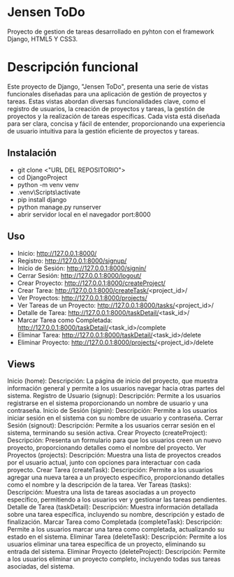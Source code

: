 # Jensen ToDo
 Proyecto de gestion de tareas desarrollado en pyhton con el framework Django, HTML5 Y CSS3.

# Descripción funcional
 Este proyecto de Django, "Jensen ToDo", presenta una serie de vistas funcionales diseñadas para una aplicación de gestión de proyectos y tareas. Estas vistas abordan diversas funcionalidades clave, como el registro de usuarios, la creación de proyectos y tareas, la gestión de proyectos y la realización de tareas específicas. Cada vista está diseñada para ser clara, concisa y fácil de entender, proporcionando una experiencia de usuario intuitiva para la gestión eficiente de proyectos y tareas.

 ## Instalación 
 * git clone <"URL DEL REPOSITORIO">
 * cd DjangoProject
 * python -m venv venv
 * .venv\Scripts\activate
 * pip install django
 * python manage.py runserver
 * abrir servidor local en el navegador port:8000

 ## Uso
* Inicio: http://127.0.0.1:8000/
* Registro: http://127.0.0.1:8000/signup/
* Inicio de Sesión: http://127.0.0.1:8000/signin/
* Cerrar Sesión: http://127.0.0.1:8000/logout/
* Crear Proyecto: http://127.0.0.1:8000/createProject/
* Crear Tarea: http://127.0.0.1:8000/createTask/<project_id>/
* Ver Proyectos: http://127.0.0.1:8000/projects/
* Ver Tareas de un Proyecto: http://127.0.0.1:8000/tasks/<project_id>/
* Detalle de Tarea: http://127.0.0.1:8000/taskDetail/<task_id>/
* Marcar Tarea como Completada: http://127.0.0.1:8000/taskDetail/<task_id>/complete
* Eliminar Tarea: http://127.0.0.1:8000/taskDetail/<task_id>/delete
* Eliminar Proyecto: http://127.0.0.1:8000/projects/<project_id>/delete

## Views
Inicio (home):
Descripción: La página de inicio del proyecto, que muestra información general y permite a los usuarios navegar hacia otras partes del sistema.
Registro de Usuario (signup):
Descripción: Permite a los usuarios registrarse en el sistema proporcionando un nombre de usuario y una contraseña.
Inicio de Sesión (signin):
Descripción: Permite a los usuarios iniciar sesión en el sistema con su nombre de usuario y contraseña.
Cerrar Sesión (signout):
Descripción: Permite a los usuarios cerrar sesión en el sistema, terminando su sesión activa.
Crear Proyecto (createProject):
Descripción: Presenta un formulario para que los usuarios creen un nuevo proyecto, proporcionando detalles como el nombre del proyecto.
Ver Proyectos (projects):
Descripción: Muestra una lista de proyectos creados por el usuario actual, junto con opciones para interactuar con cada proyecto.
Crear Tarea (createTask):
Descripción: Permite a los usuarios agregar una nueva tarea a un proyecto específico, proporcionando detalles como el nombre y la descripción de la tarea.
Ver Tareas (tasks):
Descripción: Muestra una lista de tareas asociadas a un proyecto específico, permitiendo a los usuarios ver y gestionar las tareas pendientes.
Detalle de Tarea (taskDetail):
Descripción: Muestra información detallada sobre una tarea específica, incluyendo su nombre, descripción y estado de finalización.
Marcar Tarea como Completada (completeTask):
Descripción: Permite a los usuarios marcar una tarea como completada, actualizando su estado en el sistema.
Eliminar Tarea (deleteTask):
Descripción: Permite a los usuarios eliminar una tarea específica de un proyecto, eliminando su entrada del sistema.
Eliminar Proyecto (deleteProject):
Descripción: Permite a los usuarios eliminar un proyecto completo, incluyendo todas sus tareas asociadas, del sistema.
